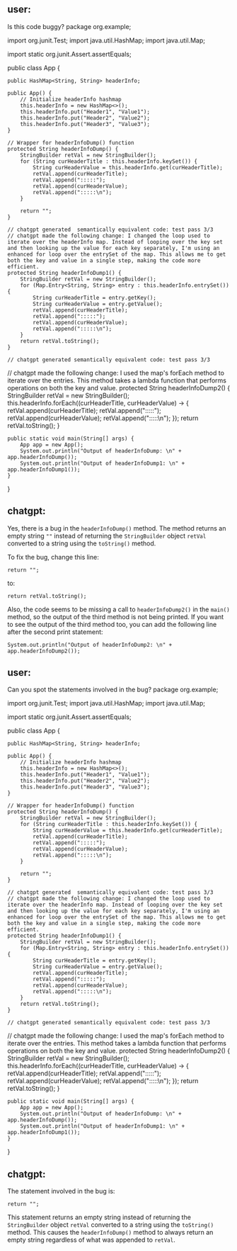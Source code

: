 

## user: 

Is this code buggy?
package org.example;

import org.junit.Test;
import java.util.HashMap;
import java.util.Map;

import static org.junit.Assert.assertEquals;

public class App {

    public HashMap<String, String> headerInfo;

    public App() {
        // Initialize headerInfo hashmap
        this.headerInfo = new HashMap<>();
        this.headerInfo.put("Header1", "Value1");
        this.headerInfo.put("Header2", "Value2");
        this.headerInfo.put("Header3", "Value3");
    }

    // Wrapper for headerInfoDump() function
    protected String headerInfoDump() {
        StringBuilder retVal = new StringBuilder();
        for (String curHeaderTitle : this.headerInfo.keySet()) {
            String curHeaderValue = this.headerInfo.get(curHeaderTitle);
            retVal.append(curHeaderTitle);
            retVal.append(":::::");
            retVal.append(curHeaderValue);
            retVal.append(":::::\n");
        }

        return "";
    }

    // chatgpt generated  semantically equivalent code: test pass 3/3
    // chatgpt made the following change: I changed the loop used to iterate over the headerInfo map. Instead of looping over the key set and then looking up the value for each key separately, I'm using an enhanced for loop over the entrySet of the map. This allows me to get both the key and value in a single step, making the code more efficient.
    protected String headerInfoDump1() {
        StringBuilder retVal = new StringBuilder();
        for (Map.Entry<String, String> entry : this.headerInfo.entrySet()) {
            String curHeaderTitle = entry.getKey();
            String curHeaderValue = entry.getValue();
            retVal.append(curHeaderTitle);
            retVal.append(":::::");
            retVal.append(curHeaderValue);
            retVal.append(":::::\n");
        }
        return retVal.toString();
    }

    // chatgpt generated semantically equivalent code: test pass 3/3
// chatgpt made the following change: I used the map's forEach method to iterate over the entries. This method takes a lambda function that performs operations on both the key and value.
    protected String headerInfoDump2() {
        StringBuilder retVal = new StringBuilder();
        this.headerInfo.forEach((curHeaderTitle, curHeaderValue) -> {
            retVal.append(curHeaderTitle);
            retVal.append(":::::");
            retVal.append(curHeaderValue);
            retVal.append(":::::\n");
        });
        return retVal.toString();
    }

    public static void main(String[] args) {
        App app = new App();
        System.out.println("Output of headerInfoDump: \n" + app.headerInfoDump());
        System.out.println("Output of headerInfoDump1: \n" + app.headerInfoDump1());
    }
}

## chatgpt: 

Yes, there is a bug in the `headerInfoDump()` method. The method returns an empty string `""` instead of returning the `StringBuilder` object `retVal` converted to a string using the `toString()` method. 

To fix the bug, change this line:
```
return "";
```
to:
```
return retVal.toString();
``` 

Also, the code seems to be missing a call to `headerInfoDump2()` in the `main()` method, so the output of the third method is not being printed. If you want to see the output of the third method too, you can add the following line after the second print statement:
```
System.out.println("Output of headerInfoDump2: \n" + app.headerInfoDump2());
```

## user: 

Can you spot the statements involved in the bug?
package org.example;

import org.junit.Test;
import java.util.HashMap;
import java.util.Map;

import static org.junit.Assert.assertEquals;

public class App {

    public HashMap<String, String> headerInfo;

    public App() {
        // Initialize headerInfo hashmap
        this.headerInfo = new HashMap<>();
        this.headerInfo.put("Header1", "Value1");
        this.headerInfo.put("Header2", "Value2");
        this.headerInfo.put("Header3", "Value3");
    }

    // Wrapper for headerInfoDump() function
    protected String headerInfoDump() {
        StringBuilder retVal = new StringBuilder();
        for (String curHeaderTitle : this.headerInfo.keySet()) {
            String curHeaderValue = this.headerInfo.get(curHeaderTitle);
            retVal.append(curHeaderTitle);
            retVal.append(":::::");
            retVal.append(curHeaderValue);
            retVal.append(":::::\n");
        }

        return "";
    }

    // chatgpt generated  semantically equivalent code: test pass 3/3
    // chatgpt made the following change: I changed the loop used to iterate over the headerInfo map. Instead of looping over the key set and then looking up the value for each key separately, I'm using an enhanced for loop over the entrySet of the map. This allows me to get both the key and value in a single step, making the code more efficient.
    protected String headerInfoDump1() {
        StringBuilder retVal = new StringBuilder();
        for (Map.Entry<String, String> entry : this.headerInfo.entrySet()) {
            String curHeaderTitle = entry.getKey();
            String curHeaderValue = entry.getValue();
            retVal.append(curHeaderTitle);
            retVal.append(":::::");
            retVal.append(curHeaderValue);
            retVal.append(":::::\n");
        }
        return retVal.toString();
    }

    // chatgpt generated semantically equivalent code: test pass 3/3
// chatgpt made the following change: I used the map's forEach method to iterate over the entries. This method takes a lambda function that performs operations on both the key and value.
    protected String headerInfoDump2() {
        StringBuilder retVal = new StringBuilder();
        this.headerInfo.forEach((curHeaderTitle, curHeaderValue) -> {
            retVal.append(curHeaderTitle);
            retVal.append(":::::");
            retVal.append(curHeaderValue);
            retVal.append(":::::\n");
        });
        return retVal.toString();
    }

    public static void main(String[] args) {
        App app = new App();
        System.out.println("Output of headerInfoDump: \n" + app.headerInfoDump());
        System.out.println("Output of headerInfoDump1: \n" + app.headerInfoDump1());
    }
}

## chatgpt: 

The statement involved in the bug is:

```
return "";
```

This statement returns an empty string instead of returning the `StringBuilder` object `retVal` converted to a string using the `toString()` method. This causes the `headerInfoDump()` method to always return an empty string regardless of what was appended to `retVal`.